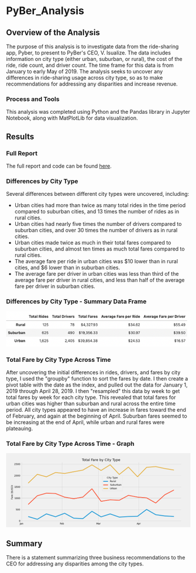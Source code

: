 # PyBer_Analysis

## Overview of the Analysis

The purpose of this analysis is to investigate data from the ride-sharing app, Pyber, to present to PyBer's CEO, V. Isualize. The data includes information on city type (either urban, suburban, or rural), the cost of the ride, ride count, and driver count. The time frame for this data is from January to early May of 2019. The analysis seeks to uncover any differences in ride-sharing usage across city type, so as to make recommendations for addressing any disparities and increase revenue.

### Process and Tools

This analysis was completed using Python and the Pandas library in Jupyter Notebook, along with MatPlotLib for data visualization.

## Results

### Full Report

The full report and code can be found [here](https://github.com/ehalprin/PyBer_Analysis/blob/main/PyBer_Challenge.ipynb).

### Differences by City Type

Several differences between different city types were uncovered, including:
- Urban cities had more than twice as many total rides in the time period compared to suburban cities, and 13 times the number of rides as in rural cities.
- Urban cities had nearly five times the number of drivers compared to suburban cities, and over 30 times the number of drivers as in rural cities.
- Urban cities made twice as much in their total fares compared to suburban cities, and almost ten times as much total fares compared to rural cities.
- The average fare per ride in urban cities was $10 lower than in rural cities, and $6 lower than in suburban cities.
- The average fare per driver in urban cities was less than third of the average fare per driver in rural cities, and less than half of the average fare per driver in suburban cities.

### Differences by City Type - Summary Data Frame

![Differences_by_City_Type_Summary.png](https://github.com/ehalprin/PyBer_Analysis/blob/main/analysis/Differences_By_City_Type_Summary.png)

### Total Fare by City Type Across Time

After uncovering the initial differences in rides, drivers, and fares by city type, I used the "groupby" function to sort the fares by date. I then create a pivot table with the date as the index, and pulled out the data for January 1, 2019 through April 28, 2019. I then "resampled" this data by week to get total fares by week for each city type. This revealed that total fares for urban cities was higher than suburban and rural across the entire time period. All city types appeared to have an increase in fares toward the end of February, and again at the beginning of April. Suburban fares seemed to be increasing at the end of April, while urban and rural fares were plateauing.

### Total Fare by City Type Across Time - Graph

![PyBer_Fare_Summary.png](https://github.com/ehalprin/PyBer_Analysis/blob/main/analysis/PyBer_fare_summary.png)

## Summary

There is a statement summarizing three business recommendations to the CEO for addressing any disparities among the city types.
